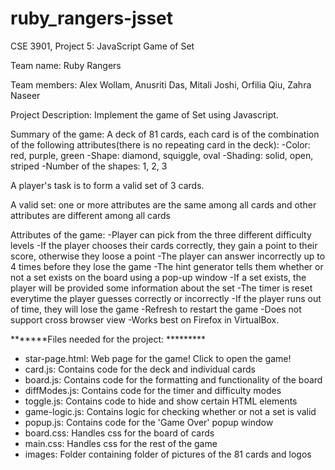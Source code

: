 # ruby_rangers-jsset

CSE 3901, Project 5: JavaScript Game of Set

Team name: Ruby Rangers 

Team members: Alex Wollam, Anusriti Das, Mitali Joshi, Orfilia Qiu, Zahra Naseer

Project Description:  Implement the game of Set using Javascript.

Summary of the game: A deck of 81 cards, each card is of the combination of the following attributes(there is no repeating card in the deck): -Color: red, purple, green -Shape: diamond, squiggle, oval -Shading: solid, open, striped -Number of the shapes: 1, 2, 3

A player's task is to form a valid set of 3 cards.

A valid set: one or more attributes are the same among all cards and other attributes are different among all cards

Attributes of the game: -Player can pick from the three different difficulty levels -If the player chooses their cards correctly, they gain a point to their score, otherwise they loose a point -The player can answer incorrectly up to 4 times before they lose the game -The hint generator tells them whether or not a set exists on the board using a pop-up window -If a set exists, the player will be provided some information about the set -The timer is reset everytime the player guesses correctly or incorrectly -If the player runs out of time, they will lose the game -Refresh to restart the game -Does not support cross browser view -Works best on Firefox in VirtualBox. 

*******Files needed for the project: *********
- star-page.html: Web page for the game! Click to open the game!
- card.js: Contains code for the deck and individual cards
- board.js: Contains code for the formatting and functionality of the board
- diffModes.js: Contains code for the timer and difficulty modes   
- toggle.js: Contains code to hide and show certain HTML elements
- game-logic.js: Contains logic for checking whether or not a set is valid
- popup.js: Contains code for the 'Game Over' popup window
- board.css: Handles css for the board of cards
- main.css: Handles css for the rest of the game
- images: Folder containing folder of pictures of the 81 cards and logos

